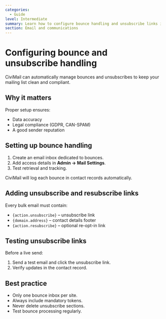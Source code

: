 ```yaml
---
categories:
  - Guide
level: Intermediate
summary: Learn how to configure bounce handling and unsubscribe links in CiviMail so your mailings stay accurate, compliant, and well maintained.
section: Email and communications
---
```


# Configuring bounce and unsubscribe handling

CiviMail can automatically manage bounces and unsubscribes to keep your mailing list clean and compliant.

## Why it matters

Proper setup ensures:

- Data accuracy  
- Legal compliance (GDPR, CAN-SPAM)  
- A good sender reputation  

## Setting up bounce handling

1. Create an email inbox dedicated to bounces.  
2. Add access details in **Admin → Mail Settings**.  
3. Test retrieval and tracking.  

CiviMail will log each bounce in contact records automatically.

## Adding unsubscribe and resubscribe links

Every bulk email must contain:

- `{action.unsubscribe}` – unsubscribe link  
- `{domain.address}` – contact details footer  
- `{action.resubscribe}` – optional re-opt-in link  

## Testing unsubscribe links

Before a live send:

1. Send a test email and click the unsubscribe link.  
2. Verify updates in the contact record.  

## Best practice

- Only one bounce inbox per site.  
- Always include mandatory tokens.  
- Never delete unsubscribe sections.  
- Test bounce processing regularly.
